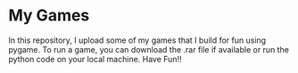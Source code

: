 # My Games

In this repository, I upload some of my games that I build for fun using pygame. To run a game, you can download the .rar file if 
available or run the python code on your local machine. Have Fun!!
